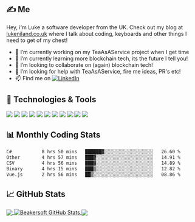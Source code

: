 
## &#x270d; Me

Hey, i'm Luke a software developer from the UK. Check out my blog at [lukeniland.co.uk](https://lukeniland.co.uk/) where I talk about coding, keyboards and other things I need to get of my chest! 

- 🔭 I’m currently working on my TeaAsAService project when I get time
- 🌱 I’m currently learning more blockchain tech, its the future I tell you!
- 👯 I’m looking to collaborate on (again) blockchain tech!
- 🤔 I’m looking for help with TeaAsAService, fire me ideas, PR's etc!
- 📫 Find me on [![LinkedIn][3.2]][3]


## 🔧 Technologies & Tools
![](https://img.shields.io/badge/OS-Linux-informational?style=flat&logo=linux&logoColor=white&color=2bbc8a)
![](https://img.shields.io/badge/OS-Windows-informational?style=flat&logo=windows&logoColor=white&color=2bbc8a)
![](https://img.shields.io/badge/Editor-VsCode-informational?style=flat&logo=visualstudiocode&logoColor=white&color=2bbc8a)
![](https://img.shields.io/badge/Editor-VisualStudio-informational?style=flat&logo=visualstudiocode&logoColor=white&color=2bbc8a)
![](https://img.shields.io/badge/Code-JavaScript-informational?style=flat&logo=javascript&logoColor=white&color=2bbc8a)
![](https://img.shields.io/badge/Code-CSharp-informational?style=flat&logo=csharp&logoColor=white&color=2bbc8a)
![](https://img.shields.io/badge/Code-Vue-informational?style=flat&logo=vue.js&logoColor=white&color=2bbc8a)
![](https://img.shields.io/badge/Shell-Bash-informational?style=flat&logo=gnu-bash&logoColor=white&color=2bbc8a)
![](https://img.shields.io/badge/Tools-Docker-informational?style=flat&logo=docker&logoColor=white&color=2bbc8a)
![](https://img.shields.io/badge/Tools-Kubernetes-informational?style=flat&logo=kubernetes&logoColor=white&color=2bbc8a)
![](https://img.shields.io/badge/Cloud-Azure-informational?style=flat&logo=kubernetes&logoColor=white&color=2bbc8a)

## 📊 Monthly Coding Stats
<!--START_SECTION:waka-->

```txt
C#           8 hrs 50 mins   ██████▓░░░░░░░░░░░░░░░░░░   26.60 %
Other        4 hrs 57 mins   ███▓░░░░░░░░░░░░░░░░░░░░░   14.91 %
CSV          4 hrs 56 mins   ███▓░░░░░░░░░░░░░░░░░░░░░   14.89 %
Binary       4 hrs 15 mins   ███▒░░░░░░░░░░░░░░░░░░░░░   12.82 %
Vue.js       2 hrs 56 mins   ██▒░░░░░░░░░░░░░░░░░░░░░░   08.86 %
```

<!--END_SECTION:waka-->

## &#x1f4c8; GitHub Stats
<a href="https://github.com/beakersoft/beakersoft">
  <img align="center" src="https://github-readme-stats.vercel.app/api/top-langs/?username=beakersoft&hide=html,tex&title_color=ffffff&text_color=c9cacc&icon_color=2bbc8a&bg_color=1d1f21&langs_count=3" />
</a>
<a href="https://github.com/beakersoft/beakersoft">
  <img align="center" src="https://github-readme-stats.vercel.app/api?username=beakersoft&show_icons=true&line_height=27&count_private=true&title_color=ffffff&text_color=c9cacc&icon_color=2bbc8a&bg_color=1d1f21" alt="Beakersoft GitHub Stats" />
</a>
<a href="https://github.com/beakersoft/TeaAsAService">
  <img align="center" src="https://github-readme-stats.vercel.app/api/pin/?username=beakersoft&repo=TeaAsAService&title_color=ffffff&text_color=c9cacc&icon_color=2bbc8a&bg_color=1d1f21" />
</a> 




<!-- icons without padding -->
[2.2]: http://i.imgur.com/9I6NRUm.png (github icon without padding)
[3.2]: https://raw.githubusercontent.com/MartinHeinz/MartinHeinz/master/linkedin-3-16.png


<!-- links to your social media accounts -->

[2]: https://github.com/beakersoft
[3]: https://www.linkedin.com/in/lukeniland
